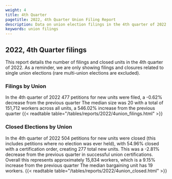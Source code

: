 ```yaml
---
weight: 4
title: 4th Quarter
pagetitle: 2022, 4th Quarter Union Filing Report
description: Data on union election filings in the 4th quarter of 2022
keywords: union filings
---
```


## 2022, 4th Quarter filings

This report details the number of filings and closed units in the 4th quarter of 2022. As a reminder, we are only showing filings and closures related to single union elections (rare multi-union elections are excluded).

### Filings by Union
In the 4th quarter of 2022 477 petitions for new units were filed, a -0.62% decrease from the previous quarter The median size was 20 with a total of 151,712 workers across all units, a 546.02% increase from the previous quarter
{{< readtable table="/tables/reports/2022/4union_filings.html" >}}

### Closed Elections by Union
In the 4th quarter of 2022 504 petitions for new units were closed (this includes petitions where no election was ever held), with 54.96% closed with a certification order, creating 277 total new units. This was a -2.81% decrease from the previous quarter in successful union certifications. Overall this represents approximately 15,834 workers, which is a 9.15% increase from the previous quarter The median bargaining unit has 19 workers.
{{< readtable table="/tables/reports/2022/4union_closed.html" >}}
